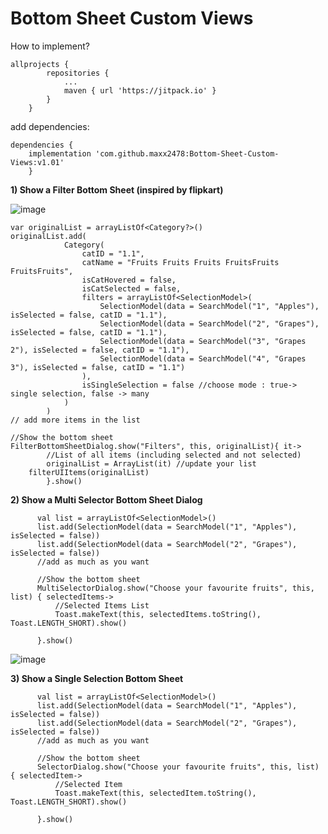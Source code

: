 # Bottom Sheet Custom Views

How to implement?
```
allprojects {
		repositories {
			...
			maven { url 'https://jitpack.io' }
		}
	}
```
add dependencies:
```
dependencies {
	implementation 'com.github.maxx2478:Bottom-Sheet-Custom-Views:v1.01'
	}
  ```
  
**1) Show a Filter Bottom Sheet (inspired by flipkart)**

![image](https://user-images.githubusercontent.com/64951609/197324236-6f8a8646-2d4a-4fb7-b966-8d9579d33d56.png)

```
var originalList = arrayListOf<Category?>()
originalList.add(
            Category(
                catID = "1.1",
                catName = "Fruits Fruits Fruits FruitsFruits FruitsFruits",
                isCatHovered = false,
                isCatSelected = false,
                filters = arrayListOf<SelectionModel>(
                    SelectionModel(data = SearchModel("1", "Apples"), isSelected = false, catID = "1.1"),
                    SelectionModel(data = SearchModel("2", "Grapes"), isSelected = false, catID = "1.1"),
                    SelectionModel(data = SearchModel("3", "Grapes 2"), isSelected = false, catID = "1.1"),
                    SelectionModel(data = SearchModel("4", "Grapes 3"), isSelected = false, catID = "1.1")
                ),
                isSingleSelection = false //choose mode : true-> single selection, false -> many
            )
        )
// add more items in the list

//Show the bottom sheet
FilterBottomSheetDialog.show("Filters", this, originalList){ it->
        //List of all items (including selected and not selected)
        originalList = ArrayList(it) //update your list
	filterUIItems(originalList)
        }.show()
```
  
 **2) Show a Multi Selector Bottom Sheet Dialog**
  ```
        val list = arrayListOf<SelectionModel>()
        list.add(SelectionModel(data = SearchModel("1", "Apples"), isSelected = false))
        list.add(SelectionModel(data = SearchModel("2", "Grapes"), isSelected = false))
        //add as much as you want
	
        //Show the bottom sheet
        MultiSelectorDialog.show("Choose your favourite fruits", this, list) { selectedItems->
            //Selected Items List
            Toast.makeText(this, selectedItems.toString(), Toast.LENGTH_SHORT).show()

        }.show()

  ```
![image](https://user-images.githubusercontent.com/64951609/196044350-3bdd920b-29c5-40f5-ad8a-1bd7e9e9f999.png)


**3) Show a Single Selection Bottom Sheet**
  ```
        val list = arrayListOf<SelectionModel>()
        list.add(SelectionModel(data = SearchModel("1", "Apples"), isSelected = false))
        list.add(SelectionModel(data = SearchModel("2", "Grapes"), isSelected = false))
        //add as much as you want

        //Show the bottom sheet
        SelectorDialog.show("Choose your favourite fruits", this, list) { selectedItem->
            //Selected Item 
            Toast.makeText(this, selectedItem.toString(), Toast.LENGTH_SHORT).show()

        }.show()

  ```
  
